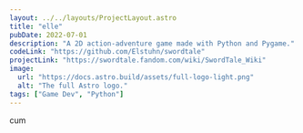 ```yaml
---
layout: ../../layouts/ProjectLayout.astro
title: "elle"
pubDate: 2022-07-01
description: "A 2D action-adventure game made with Python and Pygame."
codeLink: "https://github.com/Elstuhn/swordtale"
projectLink: "https://swordtale.fandom.com/wiki/SwordTale_Wiki"
image:
  url: "https://docs.astro.build/assets/full-logo-light.png"
  alt: "The full Astro logo."
tags: ["Game Dev", "Python"]
---
```

cum